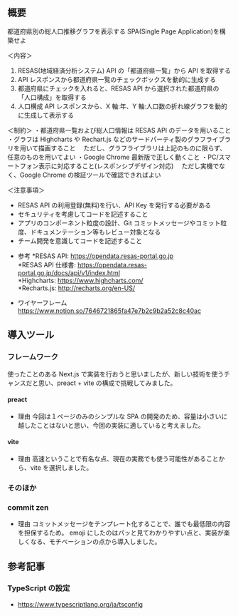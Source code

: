 ## 概要

都道府県別の総人口推移グラフを表示する SPA(Single Page Application)を構築せよ

＜内容＞

1. RESAS(地域経済分析システム) API の「都道府県一覧」から API を取得する
2. API レスポンスから都道府県一覧のチェックボックスを動的に生成する
3. 都道府県にチェックを入れると、RESAS API から選択された都道府県の「人口構成」を取得する
4. 人口構成 API レスポンスから、X 軸:年、Y 軸:人口数の折れ線グラフを動的に生成して表示する

＜制約＞
・都道府県一覧および総人口情報は RESAS API のデータを用いること
・グラフは Highcharts や Rechart.js などのサードパーティ製のグラフライブラリを用いて描画すること
　ただし、グラフライブラリは上記のものに限らず、任意のものを用いてよい
・Google Chrome 最新版で正しく動くこと
・PC/スマートフォン表示に対応すること(レスポンシブデザイン対応)
　ただし実機でなく、Google Chrome の検証ツールで確認できればよい

＜注意事項＞

- RESAS API の利用登録(無料)を行い、API Key を発行する必要がある
- セキュリティを考慮してコードを記述すること
- アプリのコンポーネント粒度の設計、Git コミットメッセージやコミット粒度、ドキュメンテーション等もレビュー対象となる
- チーム開発を意識してコードを記述すること

* 参考
  *RESAS API: https://opendata.resas-portal.go.jp<br/>
  *RESAS API 仕様書: https://opendata.resas-portal.go.jp/docs/api/v1/index.html<br/>
  *Highcharts: https://www.highcharts.com/<br/>
  *Recharts.js: http://recharts.org/en-US/

- ワイヤーフレーム
  https://www.notion.so/7646721865fa47e7b2c9b2a52c8c40ac

## 導入ツール

### フレームワーク

使ったことのある Next.js で実装を行おうと思いましたが、新しい技術を使うチャンスだと思い、preact + vite の構成で挑戦してみました。

#### preact

- 理由
  今回は１ページのみのシンプルな SPA の開発のため、容量は小さいに越したことはないと思い、今回の実装に適していると考えました。

#### vite

- 理由
  高速ということで有名な点、現在の実務でも使う可能性があることから、vite を選択しました。

### そのほか

### commit zen

- 理由
  コミットメッセージをテンプレート化することで、誰でも最低限の内容を担保するため。
  emoji にしたのはパッと見てわかりやすい点と、実装が楽しくなる、モチベーションの点から導入しました。

## 参考記事

### TypeScript の設定

- https://www.typescriptlang.org/ja/tsconfig
